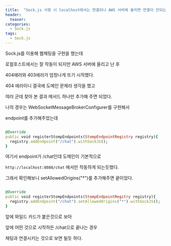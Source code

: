 ```yaml
---
title:  "Sock.js 사용 시 localhost에서는 연결되나 AWS 서버에 올리면 연결이 안되는 문제"
header:
  teaser: 
categories: 
  - Sock.js
tags:
  - Sock.js
---
```


Sock.js를 이용해 웹채팅을 구현을 했는데

로컬호스트에서는 잘 작동이 되지만 AWS 서버에 올리고 난 후

404에러와 403에러가 엄청나게 뜨기 시작했다.

404 에러이니 결국에 도메인 문제라 생각을 했고

여러 군데 찾아 본 결과 메서드 하나만 추가해 주면 되었다.

나의 경우는 WebSocketMessageBrokerConfigurer를 구현해서

endpoint를 추가해주었는데

```ruby

@Override
public void registerStompEndpoints(StompEndpointRegistry registry){
  registry.addEndpoint("/chat").withSockJS();
}

```

여기서 endpoint가 /chat인데 도메인이 기본적으로

`http://localhost:8080/chat` 에서만 작동하게 되는듯했다.

그래서 확인해보니 setAllowedOrigins("*")를 추가해주면 끝이었다.

```ruby

@Override
public void registerStompEndpoints(StompEndpointRegitry registry){
  registry.addEndpoint("/chat").setAllowedOrigins("*").withSockJS();
}

```

앞에 와일드 카드가 붙은것으로 보아

앞에 어떤 것으로 시작하든 /chat으로 끝나는 경우

채팅과 연결시키는 것으로 보면 될듯 하다.